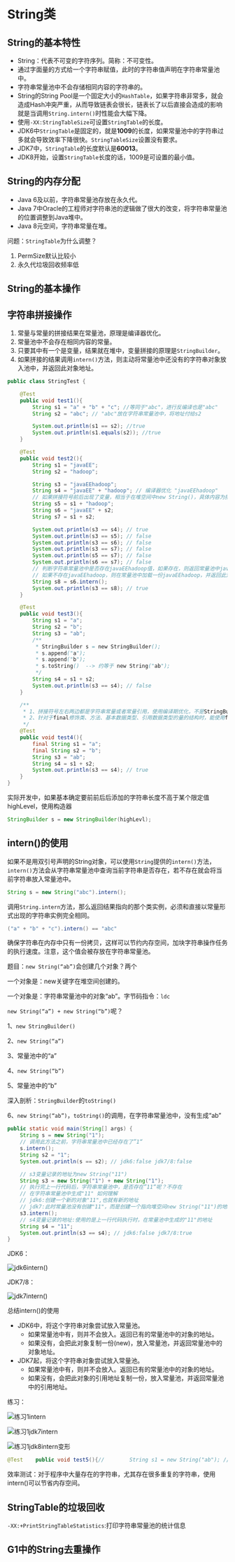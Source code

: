 # String类

## String的基本特性

- String：代表不可变的字符序列。简称：不可变性。
- 通过字面量的方式给一个字符串赋值，此时的字符串值声明在字符串常量池中。
- 字符串常量池中不会存储相同内容的字符串的。
- String的String Pool是一个固定大小的`HashTable`，如果字符串非常多，就会造成Hash冲突严重，从而导致链表会很长，链表长了以后直接会造成的影响就是当调用`String.intern()`时性能会大幅下降。
- 使用`-XX:StringTableSize`可设置`StringTable`的长度。
- JDK6中`StringTable`是固定的，就是**1009**的长度，如果常量池中的字符串过多就会导致效率下降很快。`StringTableSize`设置没有要求。
- JDK7中，`StringTable`的长度默认是**60013**。
- JDK8开始，设置`StringTable`长度的话，1009是可设置的最小值。

## String的内存分配

- Java 6及以前，字符串常量池存放在永久代。
- Java 7中Oracle的工程师对字符串池的逻辑做了很大的改变，将字符串常量池的位置调整到Java堆中。
- Java 8元空间，字符串常量在堆。

问题：`StringTable`为什么调整？

1. PermSize默认比较小
2. 永久代垃圾回收频率低

## String的基本操作

## 字符串拼接操作

1. 常量与常量的拼接结果在常量池，原理是编译器优化。
2. 常量池中不会存在相同内容的常量。
3. 只要其中有一个是变量，结果就在堆中，变量拼接的原理是`StringBuilder`。
4. 如果拼接的结果调用`intern()`方法，则主动将常量池中还没有的字符串对象放入池中，并返回此对象地址。

```java
public class StringTest {

    @Test
    public void test1(){
        String s1 = "a" + "b" + "c"; //等同于"abc"，进行反编译也是"abc"
        String s2 = "abc"; // "abc"放在字符串常量池中，将地址付给s2

        System.out.println(s1 == s2); //true
        System.out.println(s1.equals(s2)); //true
    }

    @Test
    public void test2(){
        String s1 = "javaEE";
        String s2 = "hadoop";

        String s3 = "javaEEhadoop";
        String s4 = "javaEE" + "hadoop"; // 编译器优化 "javaEEhadoop"
        // 如果拼接符号前后出现了变量，相当于在堆空间中new String()，具体内容为拼接的结果javaEEhadoop
        String s5 = s1 + "hadoop";
        String s6 = "javaEE" + s2;
        String s7 = s1 + s2;

        System.out.println(s3 == s4); // true
        System.out.println(s3 == s5); // false
        System.out.println(s3 == s6); // false
        System.out.println(s3 == s7); // false
        System.out.println(s5 == s7); // false
        System.out.println(s6 == s7); // false
        // 判断字符串常量池中是否存在javaEEhadoop值，如果存在，则返回常量池中javaEEhadoop的地址
        // 如果不存在javaEEhadoop，则在常量池中加载一份javaEEhadoop，并返回此对象的地址
        String s8 = s6.intern();
        System.out.println(s3 == s8); // true
    }

    @Test
    public void test3(){
        String s1 = "a";
        String s2 = "b";
        String s3 = "ab";
        /**
         * StringBuilder s = new StringBuilder();
         * s.append("a");
         * s.append("b");
         * s.toString()  --> 约等于 new String("ab");
         */
        String s4 = s1 + s2;
        System.out.println(s3 == s4); // false
    }

    /**
     * 1、拼接符号左右两边都是字符串常量或者常量引用，使用编译期优化，不是StringBuilder的方式
     * 2、针对于final修饰类、方法、基本数据类型、引用数据类型的量的结构时，能使用final的时候建议使用上
     */
    @Test
    public void test4(){
        final String s1 = "a";
        final String s2 = "b";
        String s3 = "ab";
        String s4 = s1 + s2;
        System.out.println(s3 == s4); // true
    }
}
```

实际开发中，如果基本确定要前前后后添加的字符串长度不高于某个限定值highLevel，使用构造器

```java
StringBuilder s = new StringBuilder(highLevl);
```

## intern()的使用

如果不是用双引号声明的String对象，可以使用`String`提供的`intern()`方法，`intern()`方法会从字符串常量池中查询当前字符串是否存在，若不存在就会将当前字符串放入常量池中。

```java
String s = new String("abc").intern();
```

调用`String.intern`方法，那么返回结果指向的那个类实例，必须和直接以常量形式出现的字符串实例完全相同。

```java
("a" + "b" + "c").intern() == "abc"
```

确保字符串在内存中只有一份拷贝，这样可以节约内存空间，加块字符串操作任务的执行速度。注意，这个值会被存放在字符串常量池。

题目：`new String(“ab”)`会创建几个对象？两个

一个对象是：new关键字在堆空间创建的。

一个对象是：字符串常量池中的对象“ab”。字节码指令：`ldc`

`new String(“a”) + new String(“b”)`呢？

1、`new StringBuilder()`

2、`new String(“a”)`

3、常量池中的“a”

4、`new String(“b”)`

5、常量池中的“b”

深入剖析：`StringBuilder`的`toString()`

6、`new String(“ab”)`，`toString()`的调用，在字符串常量池中，没有生成“ab”

```java
public static void main(String[] args) {
    String s = new String("1");
    // 调用此方法之前，字符串常量池中已经存在了”1“
    s.intern();
    String s2 = "1";
    System.out.println(s == s2); // jdk6:false jdk7/8:false

    // s3变量记录的地址为new String("11")
    String s3 = new String("1") + new String("1");
    // 执行完上一行代码后，字符串常量池中，是否存在”11“呢？不存在
    // 在字符串常量池中生成"11" 如何理解
    // jdk6:创建一个新的对象"11",也就有新的地址
    // jdk7:此时常量池没有创建"11"，而是创建一个指向堆空间new String("11")的地址
    s3.intern();
    // s4变量记录的地址:使用的是上一行代码执行时，在常量池中生成的"11"的地址
    String s4 = "11";
    System.out.println(s3 == s4); // jdk6:false jdk7/8:true
}
```

JDK6：

![jdk6intern()](https://github.com/jackhusky/jvm/blob/main/docs/images/jdk6intern().png)

JDK7/8：

![jdk7intern()](https://github.com/jackhusky/jvm/blob/main/docs/images/jdk7intern().png)

总结intern()的使用

- JDK6中，将这个字符串对象尝试放入常量池。
  - 如果常量池中有，则并不会放入。返回已有的常量池中的对象的地址。
  - 如果没有，会把此对象复制一份(new)，放入常量池，并返回常量池中的对象地址。
- JDK7起，将这个字符串对象尝试放入常量池。
  - 如果常量池中有，则并不会放入。返回已有的常量池中的对象的地址。
  - 如果没有，会把此对象的引用地址复制一份，放入常量池，并返回常量池中的引用地址。

练习：

![练习1intern](https://github.com/jackhusky/jvm/blob/main/docs/images/练习1intern.png)

![练习1jdk7intern](https://github.com/jackhusky/jvm/blob/main/docs/images/练习1jdk7intern.png)

![练习1jdk8intern变形](https://github.com/jackhusky/jvm/blob/main/docs/images/练习1jdk8intern变形.png)

```java
@Test    public void test5(){//        String s1 = new String("ab"); //会在字符串常量池中生成"ab" false        String s1 = new String("a") + new String("b"); //不会在字符串常量池中生成"ab" true        s1.intern();        String s2 = "ab";        System.out.println(s1 == s2);    }
```

效率测试：对于程序中大量存在的字符串，尤其存在很多重复的字符串，使用intern()可以节省内存空间。

## StringTable的垃圾回收

`-XX:+PrintStringTableStatistics`:打印字符串常量池的统计信息

## G1中的String去重操作







































 